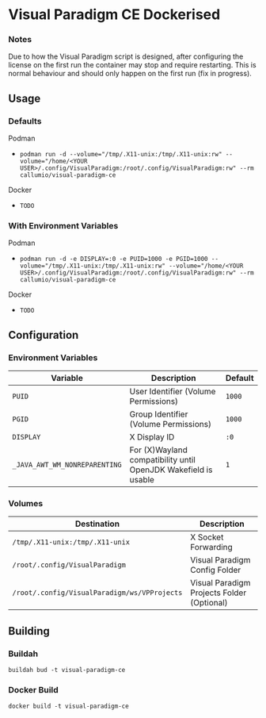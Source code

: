 # Visual Paradigm CE Dockerised

### Notes

Due to how the Visual Paradigm script is designed, after configuring the license on the first run the container may stop and require restarting. This is normal behaviour and should only happen on the first run (fix in progress).

## Usage

### Defaults

Podman

- `podman run -d --volume="/tmp/.X11-unix:/tmp/.X11-unix:rw" --volume="/home/<YOUR USER>/.config/VisualParadigm:/root/.config/VisualParadigm:rw" --rm callumio/visual-paradigm-ce`

Docker

- `TODO`

### With Environment Variables

Podman

- `podman run -d -e DISPLAY=:0 -e PUID=1000 -e PGID=1000 --volume="/tmp/.X11-unix:/tmp/.X11-unix:rw" --volume="/home/<YOUR USER>/.config/VisualParadigm:/root/.config/VisualParadigm:rw" --rm callumio/visual-paradigm-ce`

Docker

- `TODO`

## Configuration

### Environment Variables

|         Variable                |           Description                                          |   Default                       |
|---------------------------------|----------------------------------------------------------------|---------------------------------|
| `PUID`                          | User Identifier (Volume Permissions)                           | `1000`                          |
| `PGID`                          | Group Identifier (Volume Permissions)                          | `1000`                          |
| `DISPLAY`                       | X Display ID                                                   | `:0`                            |
| `_JAVA_AWT_WM_NONREPARENTING` | For (X)Wayland compatibility until OpenJDK Wakefield is usable | `1`                             |         

### Volumes

|         Destination                          |           Description                             |
|----------------------------------------------|---------------------------------------------------|
| `/tmp/.X11-unix:/tmp/.X11-unix`              | X Socket Forwarding                               |
| `/root/.config/VisualParadigm`               | Visual Paradigm Config Folder                     |
| `/root/.config/VisualParadigm/ws/VPProjects` | Visual Paradigm Projects Folder (Optional)        |

## Building

### Buildah

`buildah bud -t visual-paradigm-ce`

### Docker Build

`docker build -t visual-paradigm-ce`
